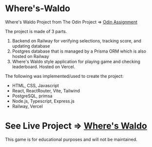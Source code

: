 # Where's-Waldo

Where's Waldo Project from The Odin Project => [Odin Assignment](https://www.theodinproject.com/lessons/nodejs-where-s-waldo-a-photo-tagging-app)

The project is made of 3 parts.

1. Backend on Railway for verifying selections, tracking score, and updating database
2. Postgres database that is managed by a Prisma ORM which is also hosted on Railway
3. Where's Waldo style application for playing game and checking leaderboard. Hosted on Vercel.

The following was implemented/used to create the project:

- HTML, CSS, Javascript
- React, ReactRouter, Vite, Tailwind
- PostgreSQL, primsa
- Node.js, Typescript, Express.js
- Railway, Vercel

# See Live Project => [Where's Waldo](https://wheres-waldo-gilt.vercel.app/)

This game is for educational purposes and will not be maintained.
